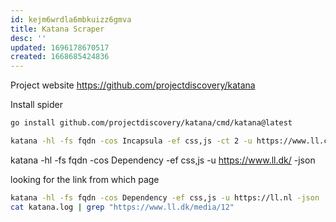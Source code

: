 ```yaml
---
id: kejm6wrdla6mbkuizz6gmva
title: Katana Scraper
desc: ''
updated: 1696178670517
created: 1668685424836
---
```


Project website
https://github.com/projectdiscovery/katana

Install spider
```bash
go install github.com/projectdiscovery/katana/cmd/katana@latest
```


```bash
katana -hl -fs fqdn -cos Incapsula -ef css,js -ct 2 -u https://www.ll.com/ -json
```


katana -hl -fs fqdn -cos Dependency -ef css,js -u https://www.ll.dk/ -json

looking for the link from which page
```bash
katana -hl -fs fqdn -cos Dependency -ef css,js -u https://ll.nl -json | tee > katana.log
cat katana.log | grep "https://www.ll.dk/media/12"
```
